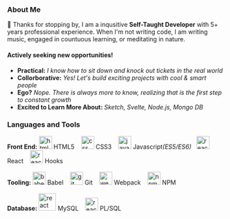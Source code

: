 ### About Me

👋  Thanks for stopping by, I am a inqusitive <strong>Self-Taught Developer</strong> with 5+ years professional experience.  When I'm not writing code, I am writing music, engaged in countuous learning, or meditating in nature.

#### Actively seeking new opportunities! 
* <strong>Practical:</strong> <i>I know how to sit down and knock out tickets in the real world</i>
* <strong>Collorborative:</strong> <i>Yes! Let's build exciting projects with cool & smart people</i>
* <strong>Ego?</strong> <i>Nope.  There is always more to know, realizing that is the first step to constant growth</i>
* <strong>Excited to Learn More About: </strong><i>Sketch, Svelte, Node.js, Mongo DB</i>

### Languages and Tools

<div>
    <strong>Front End:</strong> 
  <img src="https://github.com/dschreiter/images/blob/master/html.png" alt="html5" width="30px" height="30px" styles="display:inline"/>
  <span>HTML5 &nbsp;&nbsp;</span>

  <img src="https://github.com/dschreiter/images/blob/master/css.png" alt="css" width="30px" height="30px"/>
  <span>CSS3 &nbsp;&nbsp;</span>

  <img src="https://github.com/dschreiter/images/blob/master/javascript.png" alt="javascript" width="30px" height="30px"/>
  <span>Javascript<i>(ES5/ES6)</i>&nbsp;&nbsp;</span>

  <img src="https://github.com/dschreiter/images/blob/master/react.png" alt="react" width="30px" height="30px"/> 
  <span>React &nbsp;&nbsp;</span>
  
  <img src="https://github.com/dschreiter/images/blob/master/icon.png" alt="reactHooks" width="30px" height="30px" styles="display:inline"/>
  <span>Hooks &nbsp;&nbsp;</span>
</div>

</br>

<div>
<strong>Tooling:</strong>
  <img src="https://github.com/dschreiter/images/blob/master/babel.png" alt="babel" width="30px" height="30px"/>
  <span>Babel &nbsp;&nbsp;</span>

  <img src="https://github.com/dschreiter/images/blob/master/git.png" alt="git" width="30px" height="30px"/>
  <span>Git &nbsp;&nbsp;</span>
  
  <img src="https://github.com/dschreiter/images/blob/master/webpack.png" alt="webpack" width="30px" height="30px"/>
  <span>Webpack &nbsp;&nbsp;</span>

  <img src="https://github.com/dschreiter/images/blob/master/npm.png" alt="npm" width="30px" height="30px"/>
  <span>NPM &nbsp;&nbsp;</span>
</div>

</br>

<div>
  <strong> Database:</strong>
  <img src="https://github.com/dschreiter/images/blob/master/mysql.png" alt="react" width="40px" height="40px"/>
  <span>MySQL &nbsp;&nbsp;</span>
   
  <img src="https://external-content.duckduckgo.com/iu/?u=https%3A%2F%2Ftse1.mm.bing.net%2Fth%3Fid%3DOIP.IWd-r7ijiZtp1AEbOB6ViQHaE8%26pid%3DApi&f=1" alt="react" width="30px" height="30px"/>
  <span>PL/SQL &nbsp;&nbsp;</span>
</div>

<!---

Front-End:    HTML 5   ||    CSS3     ||     Javascript (ES5/ES6)    ||    ReactJS   ||  React Hooks
Tooling:      Babel    || NPM ||  Git ||  Webpack 

dschreiter/dschreiter is a ✨ special ✨ repository because its `README.md` (this file) appears on your GitHub profile.
You can click the Preview link to take a look at your changes.

- 👋 Hi, I’m @dschreiter
- 👀 I’m interested in ...
- 🌱 I’m currently learning ...
- 💞️ I’m looking to collaborate on ...
- 📫 How to reach me ...

--->
